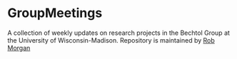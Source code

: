 # GroupMeetings
A collection of weekly updates on research projects in the Bechtol Group at the University of Wisconsin-Madison. Repository is maintained by [Rob Morgan](https://github.com/rmorgan10) 
